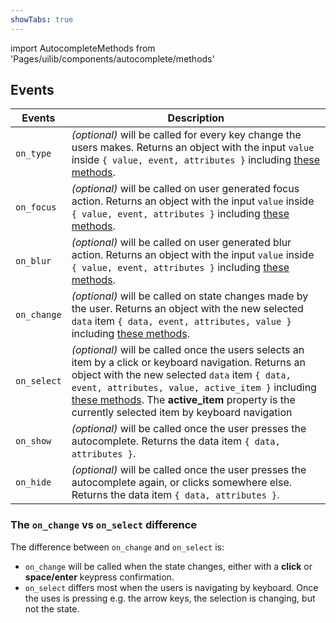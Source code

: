 ```yaml
---
showTabs: true
---
```


import AutocompleteMethods from 'Pages/uilib/components/autocomplete/methods'

## Events

| Events      | Description                                                                                                                                                                                                                                                                                                                                                                      |
| ----------- | -------------------------------------------------------------------------------------------------------------------------------------------------------------------------------------------------------------------------------------------------------------------------------------------------------------------------------------------------------------------------------- |
| `on_type`   | _(optional)_ will be called for every key change the users makes. Returns an object with the input `value` inside `{ value, event, attributes }` including [these methods](/uilib/components/autocomplete/events#dynamically-change-data).                                                                                                                                       |
| `on_focus`  | _(optional)_ will be called on user generated focus action. Returns an object with the input `value` inside `{ value, event, attributes }` including [these methods](/uilib/components/autocomplete/events#dynamically-change-data).                                                                                                                                             |
| `on_blur`   | _(optional)_ will be called on user generated blur action. Returns an object with the input `value` inside `{ value, event, attributes }` including [these methods](/uilib/components/autocomplete/events#dynamically-change-data).                                                                                                                                              |
| `on_change` | _(optional)_ will be called on state changes made by the user. Returns an object with the new selected `data` item `{ data, event, attributes, value }` including [these methods](/uilib/components/autocomplete/events#dynamically-change-data).                                                                                                                                |
| `on_select` | _(optional)_ will be called once the users selects an item by a click or keyboard navigation. Returns an object with the new selected `data` item `{ data, event, attributes, value, active_item }` including [these methods](/uilib/components/autocomplete/events#dynamically-change-data). The **active_item** property is the currently selected item by keyboard navigation |
| `on_show`   | _(optional)_ will be called once the user presses the autocomplete. Returns the data item `{ data, attributes }`.                                                                                                                                                                                                                                                                |
| `on_hide`   | _(optional)_ will be called once the user presses the autocomplete again, or clicks somewhere else. Returns the data item `{ data, attributes }`.                                                                                                                                                                                                                                |

### The `on_change` vs `on_select` difference

The difference between `on_change` and `on_select` is:

- `on_change` will be called when the state changes, either with a **click** or **space/enter** keypress confirmation.
- `on_select` differs most when the users is navigating by keyboard. Once the uses is pressing e.g. the arrow keys, the selection is changing, but not the state.

<AutocompleteMethods></AutocompleteMethods>
